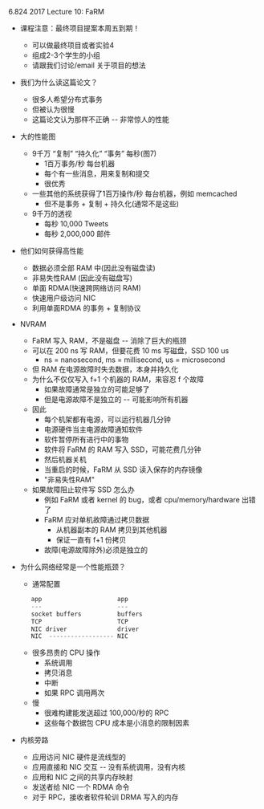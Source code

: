 6.824 2017 Lecture 10: FaRM
* 课程注意：最终项目提案本周五到期！
    * 可以做最终项目或者实验4
    * 组成2-3个学生的小组
    * 请跟我们讨论/email 关于项目的想法
* 我们为什么读这篇论文？
    * 很多人希望分布式事务
    * 但被认为很慢
    * 这篇论文认为那样不正确 -- 非常惊人的性能
* 大的性能图
    * 9千万 “复制” “持久化” “事务” 每秒(图7)
        * 1百万事务/秒 每台机器
        * 每个有一些消息，用来复制和提交
        * 很优秀
    * 一些其他的系统获得了1百万操作/秒 每台机器，例如 memcached
        * 但不是事务 + 复制 + 持久化(通常不是这些)
    * 9千万的透视
        * 每秒 10,000 Tweets
        * 每秒 2,000,000 邮件
* 他们如何获得高性能
    * 数据必须全部 RAM 中(因此没有磁盘读)
    * 非易失性RAM (因此没有磁盘写)
    * 单面 RDMA(快速跨网络访问 RAM)
    * 快速用户级访问 NIC
    * 利用单面RDMA 的事务 + 复制协议
* NVRAM
    * FaRM 写入 RAM，不是磁盘 -- 消除了巨大的瓶颈
    * 可以在 200 ns 写 RAM，但要花费 10 ms 写磁盘，SSD 100 us
      *  ns = nanosecond, ms = millisecond, us = microsecond
    * 但 RAM 在电源故障时失去数据，本身并持久化
    * 为什么不仅仅写入 f+1 个机器的 RAM，来容忍 f 个故障
        * 如果故障通常是独立的可能足够了
        * 但是电源故障不是独立的 -- 可能影响所有机器
    * 因此
        * 每个机架都有电源，可以运行机器几分钟
        * 电源硬件当主电源故障通知软件
        * 软件暂停所有进行中的事物
        * 软件将 FaRM 的 RAM 写入 SSD，可能花费几分钟
        * 然后机器关机
        * 当重启的时候，FaRM 从 SSD 读入保存的内存镜像
        * "非易失性RAM"
    * 如果故障阻止软件写 SSD 怎么办
        * 例如 FaRM 或者 kernel 的 bug，或者 cpu/memory/hardware 出错了
        * FaRM 应对单机故障通过拷贝数据
            * 从机器副本的 RAM 拷贝到其他机器
            * 保证一直有 f+1 份拷贝
        * 故障(电源故障除外)必须是独立的
* 为什么网络经常是一个性能瓶颈？
    * 通常配置
    ```java
       app                     app
       ---                     ---
       socket buffers          buffers
       TCP                     TCP
       NIC driver              driver
       NIC  ------------------ NIC
    ```

    * 很多昂贵的 CPU 操作
        * 系统调用
        * 拷贝消息
        * 中断
        * 如果 RPC 调用两次
    * 慢
        * 很难构建能发送超过 100,000/秒的 RPC
        * 这些每个数据包 CPU 成本是小消息的限制因素
* 内核旁路
    * 应用访问 NIC 硬件是流线型的
    * 应用直接和 NIC 交互 -- 没有系统调用，没有内核
    * 应用和 NIC 之间的共享内存映射
    * 发送者给 NIC 一个 RDMA 命令
    * 对于 RPC，接收者软件轮训 DRMA 写入的内存